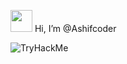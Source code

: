  <img src="https://media.giphy.com/media/hvRJCLFzcasrR4ia7z/giphy.gif" width="35"> Hi, I’m @Ashifcoder

<img src="https://tryhackme-badges.s3.amazonaws.com/Unicoorn.png" alt="TryHackMe">

<!---
- 👀 I’m interested in ...
- 🌱 I’m currently learning ...
- 💞️ I’m looking to collaborate on ...
- 📫 How to reach me ...


Ashifcoder/Ashifcoder is a ✨ special ✨ repository because its `README.md` (this file) appears on your GitHub profile.
You can click the Preview link to take a look at your changes.

### Find me all around the web:

<p align="left">
<a href="http://twitter.com/MishManners" target="blank"><img align="center" src="https://github.com/mishmanners/MishManners/blob/master/socials/twitter%20(2).png" title = "Twitter" alt="" height="30" /></a>
<a href="http://linkedin.com/in/mishmanners" target="blank"><img align="center" src="https://github.com/mishmanners/MishManners/blob/master/socials/transparent-Linkedin-logo-icon.png" alt="" height="30" /></a>

</p>
![](https://komarev.com/ghpvc/?username=Ashifcoder)
--->
